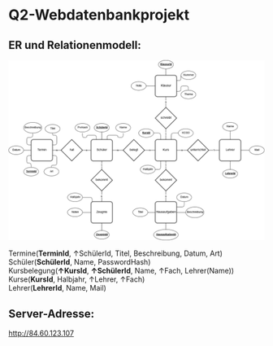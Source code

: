 # Q2-Webdatenbankprojekt

## ER und Relationenmodell: 
![ERD-Diagramm](/Documentation/ERD.png)

Termine(**TerminId**, ↑SchülerId, Titel, Beschreibung, Datum, Art)  
Schüler(**SchülerId**, Name, PasswordHash)  
Kursbelegung(**↑KursId**, **↑SchülerId**, Name, ↑Fach, Lehrer(Name))  
Kurse(**KursId**, Halbjahr, ↑Lehrer, ↑Fach)  
Lehrer(**LehrerId**, Name, Mail)  



## Server-Adresse:
http://84.60.123.107
